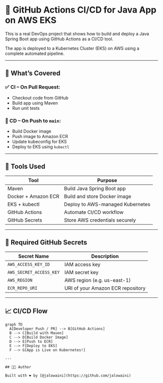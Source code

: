 # 🚀 GitHub Actions CI/CD for Java App on AWS EKS

This is a real DevOps project that shows how to build and deploy a Java Spring Boot app using GitHub Actions as a CI/CD tool.

The app is deployed to a Kubernetes Cluster (EKS) on AWS using a complete automated pipeline.

---

## 📌 What’s Covered

### ✅ CI – On Pull Request:
- Checkout code from GitHub
- Build app using Maven
- Run unit tests

### 🚀 CD – On Push to `main`:
- Build Docker image
- Push image to Amazon ECR
- Update kubeconfig for EKS
- Deploy to EKS using `kubectl`

---

## 🧰 Tools Used

| Tool               | Purpose                                |
|--------------------|----------------------------------------|
| Maven              | Build Java Spring Boot app             |
| Docker + Amazon ECR| Build and store Docker image           |
| EKS + kubectl      | Deploy to AWS-managed Kubernetes       |
| GitHub Actions     | Automate CI/CD workflow                |
| GitHub Secrets     | Store AWS credentials securely         |

---

## 🔐 Required GitHub Secrets

| Secret Name             | Description                       |
|-------------------------|-----------------------------------|
| `AWS_ACCESS_KEY_ID`     | IAM access key                    |
| `AWS_SECRET_ACCESS_KEY` | IAM secret key                    |
| `AWS_REGION`            | AWS region (e.g. us-east-1)       |
| `ECR_REPO_URI`          | URI of your Amazon ECR repository |

---


## 📈 CI/CD Flow

```mermaid
graph TD
  A[Developer Push / PR] --> B[GitHub Actions]
  B --> C[Build with Maven]
  C --> D[Build Docker Image]
  D --> E[Push to ECR]
  E --> F[Deploy to EKS]
  F --> G[App is Live on Kubernetes!]

---

## 👨‍💻 Author

Built with ❤️ by [@jalowaini](https://github.com/jalowaini)

